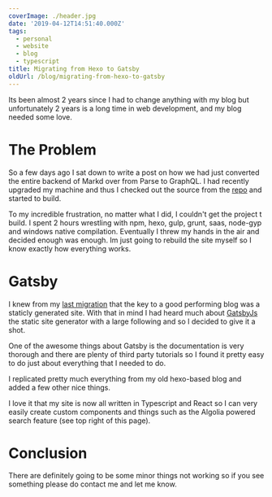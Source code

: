 ```yaml
---
coverImage: ./header.jpg
date: '2019-04-12T14:51:40.000Z'
tags:
  - personal
  - website
  - blog
  - typescript
title: Migrating from Hexo to Gatsby
oldUrl: /blog/migrating-from-hexo-to-gatsby
---
```


Its been almost 2 years since I had to change anything with my blog but unfortunately 2 years is a long time in web development, and my blog needed some love.

<!-- more -->

# The Problem

So a few days ago I sat down to write a post on how we had just converted the entire backend of Markd over from Parse to GraphQL. I had recently upgraded my machine and thus I checked out the source from the [repo](https://github.com/mikecann/mikecann.co.uk) and started to build.

To my incredible frustration, no matter what I did, I couldn't get the project t build. I spent 2 hours wrestling with npm, hexo, gulp, grunt, saas, node-gyp and windows native compilation. Eventually I threw my hands in the air and decided enough was enough. Im just going to rebuild the site myself so I know exactly how everything works.

# Gatsby

I knew from my [last migration](http://mikecann.co.uk/blog/the-static-blog) that the key to a good performing blog was a staticly generated site. With that in mind I had heard much about [GatsbyJs](https://www.gatsbyjs.org/) the static site generator with a large following and so I decided to give it a shot.

One of the awesome things about Gatsby is the documentation is very thorough and there are plenty of third party tutorials so I found it pretty easy to do just about everything that I needed to do. 

I replicated pretty much everything from my old hexo-based blog and added a few other nice things.

I love it that my site is now all written in Typescript and React so I can very easily create custom components and things such as the Algolia powered search feature (see top right of this page).

# Conclusion

There are definitely going to be some minor things not working so if you see something please do contact me and let me know.
